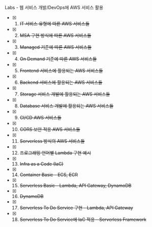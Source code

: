 
Labs - 웹 서비스 개발/DevOps에 AWS 서비스 활용

- [x] 1. ~~IT 서비스 유형에 따른  AWS 서비스들~~
- [x] 2. ~~MSA 구현 방식에 따른  AWS 서비스들~~
- [x] 3. ~~Managed 기준에 따른 AWS 서비스들~~
- [x] 4. ~~On Demand 기준에 따른 AWS 서비스들~~
- [x] 5. ~~Frontend 서비스에 활용되는 AWS 서비스들~~
- [x] 6. ~~Backend 서비스에 활용되는 AWS 서비스들~~
- [x] 7. ~~Storage 서비스 개발에 활용되는  AWS  서비스들~~
- [x] 8. ~~Database 서비스 개발에 활용되는 AWS  서비스들~~
- [x] 9. ~~CI/CD  AWS 서비스들~~
- [x] 10. ~~CORS 보안 적용 AWS 서비스들~~
- [x] 11. ~~Serverless 방식의 AWS 서비스들~~
- [x] 12. ~~프로그래밍 언어별 Lambda 구현 예시~~
- [x] 13. ~~Infra as a Code (IaC)~~
- [x] 14. ~~Container Basic - ECS, ECR~~
- [x] 15. ~~Serverless Basic - Lambda, API Gateway, DynamoDB~~
- [x] 16. ~~DynamoDB~~
- [x] 17. ~~Serverless To Do Service 구현 - Lambda, API Gateway~~
- [x] 18. ~~Serverless To Do Service에 IaC 적용 - Serverless Framework~~

